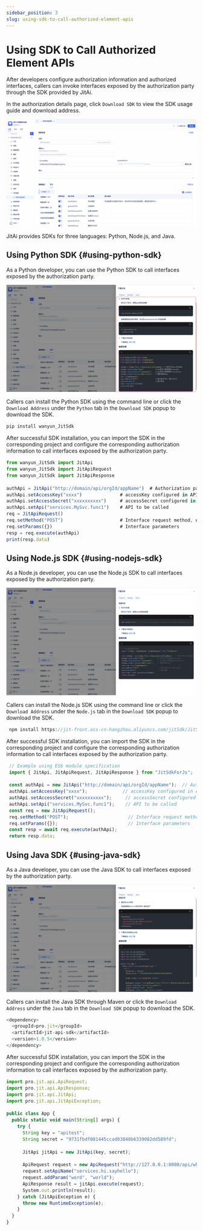```yaml
---
sidebar_position: 3
slug: using-sdk-to-call-authorized-element-apis
---
```


# Using SDK to Call Authorized Element APIs

After developers configure authorization information and authorized interfaces, callers can invoke interfaces exposed by the authorization party through the SDK provided by JitAi.

In the authorization details page, click `Download SDK` to view the SDK usage guide and download address.

![SDK Integration](./img/api_2025-08-26_15-50-10.gif)

JitAi provides SDKs for three languages: Python, Node.js, and Java.

## Using Python SDK {#using-python-sdk}
As a Python developer, you can use the Python SDK to call interfaces exposed by the authorization party.

![Python SDK](./img/api_2025-09-16_14-22-10.png)

Callers can install the Python SDK using the command line or click the `Download Address` under the `Python` tab in the `Download SDK` popup to download the SDK.

```typescript
pip install wanyun_JitSdk 
```
After successful SDK installation, you can import the SDK in the corresponding project and configure the corresponding authorization information to call interfaces exposed by the authorization party.

```typescript
from wanyun_JitSdk import JitApi 
from wanyun_JitSdk import JitApiRequest 
from wanyun_JitSdk import JitApiResponse 
 
authApi = JitApi("http://domain/api/orgId/appName")  # Authorization party's API access address 
authApi.setAccessKey("xxxx")              # accessKey configured in API authorization element 
authApi.setAccessSecret("xxxxxxxxxx")     # accessSecret configured in API authorization element 
authApi.setApi("services.MySvc.func1")    # API to be called 
req = JitApiRequest() 
req.setMethod("POST")                     # Interface request method, default is POST 
req.setParams({})                         # Interface parameters 
resp = req.execute(authApi) 
print(resp.data) 
```

## Using Node.js SDK {#using-nodejs-sdk}
As a Node.js developer, you can use the Node.js SDK to call interfaces exposed by the authorization party.

![Nodejs SDK](./img/api_2025-09-16_14-33-46.png)

Callers can install the Node.js SDK using the command line or click the `Download Address` under the `Node.js` tab in the `Download SDK` popup to download the SDK.

```typescript
 npm install https://jit-front.oss-cn-hangzhou.aliyuncs.com/jitSdk/JitSdkForJs-0.0.3.tgz --save 
```
After successful SDK installation, you can import the SDK in the corresponding project and configure the corresponding authorization information to call interfaces exposed by the authorization party.

```typescript
 // Example using ES6 module specification 
 import { JitApi, JitApiRequest, JitApiResponse } from "JitSdkForJs"; 

 const authApi = new JitApi("http://domain/api/orgId/appName");  // Authorization party's API access address 
 authApi.setAccessKey("xxxx");             // accessKey configured in API authorization element 
 authApi.setAccessSecret("xxxxxxxxxx");     // accessSecret configured in API authorization element 
 authApi.setApi("services.MySvc.func1");    // API to be called 
 const req = new JitApiRequest(); 
 req.setMethod("POST");                      // Interface request method, default is POST 
 req.setParams({});                          // Interface parameters 
 const resp = await req.execute(authApi); 
 return resp.data; 

```

## Using Java SDK {#using-java-sdk}
As a Java developer, you can use the Java SDK to call interfaces exposed by the authorization party.

![Java SDK](./img/api_2025-09-16_14-36-54.png)

Callers can install the Java SDK through Maven or click the `Download Address` under the `Java` tab in the `Download SDK` popup to download the SDK.

```typescript
<dependency>
  <groupId>pro.jit</groupId>
  <artifactId>jit-api-sdk</artifactId>
  <version>1.0.5</version>
</dependency>
```
After successful SDK installation, you can import the SDK in the corresponding project and configure the corresponding authorization information to call interfaces exposed by the authorization party.

```typescript
import pro.jit.api.ApiRequest;
import pro.jit.api.ApiResponse;
import pro.jit.api.JitApi;
import pro.jit.api.JitApiException;

public class App {
  public static void main(String[] args) {
    try {
      String key = "apitest";
      String secret = "9731fbdf081445ccad03848b6339082dd589fd";

      JitApi jitApi = new JitApi(key, secret);

      ApiRequest request = new ApiRequest("http://127.0.0.1:8080/api/whwy/mytestapi");
      request.setApiName("services.hi.sayhello");
      request.addParam("word", "world");
      ApiResponse result = jitApi.execute(request);
      System.out.println(result);
    } catch (JitApiException e) {
      throw new RuntimeException(e);
    }
  }
}
```

